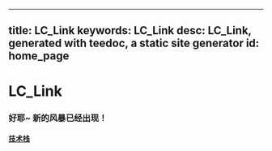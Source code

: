 
---
title: LC_Link
keywords: LC_Link
desc: LC_Link, generated with teedoc, a static site generator
id: home_page
---
<div>
    <div>
        <h1><span>LC_Link</span></h1>
        <h3>好耶~ 新的风暴已经出现！</h3>
    </div>
    <div id="big_btn_wrapper">
    <h4><a class="btn" href="/doc1/">技术栈</a></h4>
    </div>
</div>